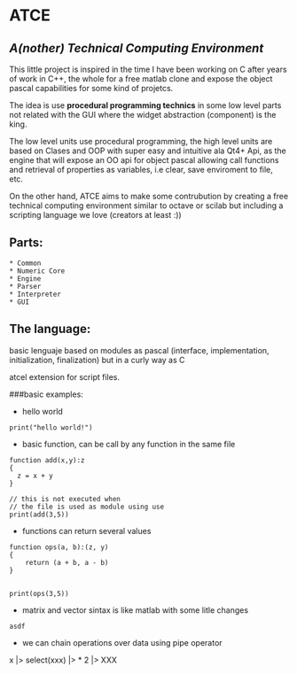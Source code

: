 # ATCE
## *A(nother) Technical Computing Environment*

This little project is inspired in the time I have been working on C after years of work in C++, the whole for a free matlab clone and expose the object pascal capabilities for some kind of projetcs.

The idea is use **procedural programming technics** in some low level parts not related with the GUI where the widget abstraction (component) is the king.

The low level units use procedural programming, the high level units are based on Clases and OOP with super easy and intuitive ala Qt4+ Api, as the engine that will expose an OO api for object pascal allowing call functions and retrieval of properties as variables, i.e clear, save enviroment to file, etc.

On the other hand, ATCE aims to make some contrubution by creating a free technical computing environment similar to octave or scilab but including a scripting language we love (creators at least :))

## Parts:
	* Common
	* Numeric Core
	* Engine
	* Parser
	* Interpreter	
	* GUI


## The language:

basic lenguaje based on modules as pascal (interface, implementation, initialization, finalization)
but in a curly way as C

atcel extension for script files.


###basic examples:

* hello world
```
print("hello world!")
```


* basic function, can be call by any function in
  the same file
```
function add(x,y):z 
{
  z = x + y
} 

// this is not executed when 
// the file is used as module using use
print(add(3,5))
```

* functions can return several values
```
function ops(a, b):(z, y) 
{
	return (a + b, a - b)
}


print(ops(3,5))
```

* matrix and vector sintax is like matlab with some litle changes
```
asdf
```

* we can chain operations over data using pipe operator

x |> select(xxx) |> * 2 |> XXX 


